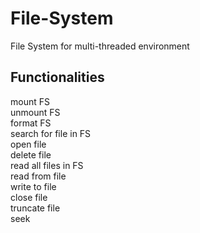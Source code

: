 # File-System
File System for multi-threaded environment  
## Functionalities 
  mount FS  
  unmount FS  
  format FS  
  search for file in FS  
  open file  
  delete file  
  read all files in FS  
  read from file  
  write to file  
  close file  
  truncate file  
  seek  
  
